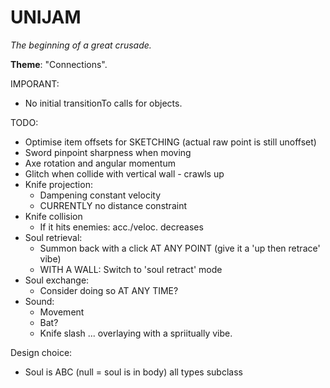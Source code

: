 # UNIJAM

*The beginning of a great crusade.*

**Theme**: "Connections".

IMPORANT:
- No initial transitionTo calls for objects.

TODO:
- Optimise item offsets for SKETCHING (actual raw point is still unoffset)
- Sword pinpoint sharpness when moving
- Axe rotation and angular momentum
- Glitch when collide with vertical wall - crawls up
- Knife projection:
    - Dampening constant velocity
    - CURRENTLY no distance constraint
- Knife collision
    - If it hits enemies: acc./veloc. decreases
- Soul retrieval:
    - Summon back with a click AT ANY POINT (give it a 'up then retrace' vibe)
    - WITH A WALL: Switch to 'soul retract' mode
- Soul exchange:
    - Consider doing so AT ANY TIME?
- Sound:
    - Movement
    - Bat?
    - Knife slash ... overlaying with a spriitually vibe.

Design choice:
- Soul is ABC (null = soul is in body) all types subclass